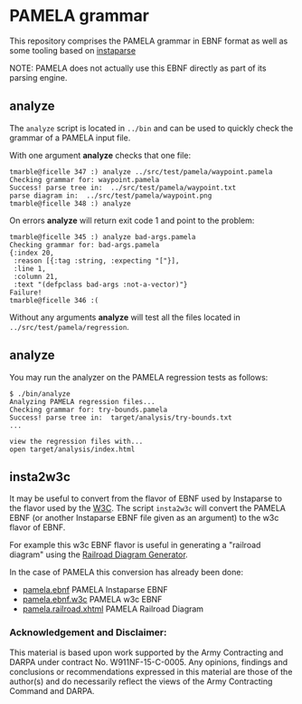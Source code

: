 PAMELA grammar
==============

This repository comprises the PAMELA grammar in EBNF format
as well as some tooling based on [instaparse](https://github.com/Engelberg/instaparse)

NOTE: PAMELA does not actually use this EBNF directly as
part of its parsing engine.

## analyze

The `analyze` script is located in `../bin` and can be used
to quickly check the grammar of a PAMELA input file.

With one argument **analyze** checks that one file:
````
tmarble@ficelle 347 :) analyze ../src/test/pamela/waypoint.pamela
Checking grammar for: waypoint.pamela
Success! parse tree in:  ../src/test/pamela/waypoint.txt
parse diagram in:  ../src/test/pamela/waypoint.png
tmarble@ficelle 348 :) analyze

````

On errors **analyze** will return exit code 1 and point to the problem:
````
tmarble@ficelle 345 :) analyze bad-args.pamela
Checking grammar for: bad-args.pamela
{:index 20,
 :reason [{:tag :string, :expecting "["}],
 :line 1,
 :column 21,
 :text "(defpclass bad-args :not-a-vector)"}
Failure!
tmarble@ficelle 346 :(
````

Without any arguments **analyze** will test all the files located
in `../src/test/pamela/regression`.

## analyze

You may run the analyzer on the PAMELA regression tests as follows:

````
$ ./bin/analyze
Analyzing PAMELA regression files...
Checking grammar for: try-bounds.pamela
Success! parse tree in:  target/analysis/try-bounds.txt
...

view the regression files with...
open target/analysis/index.html
````

## insta2w3c

It may be useful to convert from the flavor of EBNF used by
Instaparse to the flavor used by the [W3C](https://www.w3.org/TR/xquery/#EBNFNotation). The script `insta2w3c` will convert the PAMELA EBNF
(or another Instaparse EBNF file given as an argument)
to the w3c flavor of EBNF.

For example this w3c EBNF flavor is useful in generating
a "railroad diagram" using the
[Railroad Diagram Generator](http://www.bottlecaps.de/rr/ui).

In the case of PAMELA this conversion has already been done:

* [pamela.ebnf](resources/data/pamela.ebnf) PAMELA Instaparse EBNF
* [pamela.ebnf.w3c](resources/data/pamela.ebnf.w3c) PAMELA w3c EBNF
* [pamela.railroad.xhtml](http://dollabs.github.io/pamela/doc/pamela.railroad.xhtml) PAMELA Railroad Diagram

### Acknowledgement and Disclaimer:
This material is based upon work supported by the Army Contracting
and DARPA under contract No. W911NF-15-C-0005.
Any opinions, findings and conclusions or recommendations expressed
in this material are those of the author(s) and do necessarily reflect the
views of the Army Contracting Command and DARPA.

